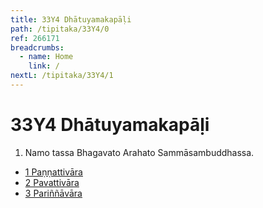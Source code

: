 ```yaml
---
title: 33Y4 Dhātuyamakapāḷi
path: /tipitaka/33Y4/0
ref: 266171
breadcrumbs:
  - name: Home
    link: /
nextL: /tipitaka/33Y4/1
---
```


# 33Y4 Dhātuyamakapāḷi

1. Namo tassa Bhagavato Arahato Sammāsambuddhassa.

* [1 Paṇṇattivāra](/tipitaka/33Y4/1)
* [2 Pavattivāra](/tipitaka/33Y4/2)
* [3 Pariññāvāra](/tipitaka/33Y4/3)


